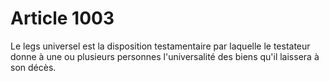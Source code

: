 # Article 1003

Le legs universel est la disposition testamentaire par laquelle le testateur donne à une ou plusieurs personnes l'universalité des biens qu'il laissera à son décès.
